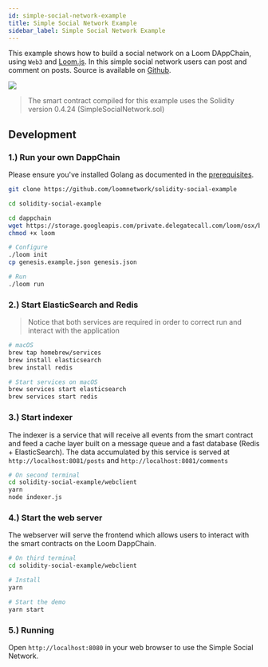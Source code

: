 ```yaml
---
id: simple-social-network-example
title: Simple Social Network Example
sidebar_label: Simple Social Network Example
---
```

This example shows how to build a social network on a Loom DAppChain, using `Web3` and [Loom.js](https://github.com/loomnetwork/loom-js). In this simple social network users can post and comment on posts. Source is available on [Github](https://github.com/loomnetwork/solidity-social-example).

![](https://dzwonsemrish7.cloudfront.net/items/2W3c2O3G2A1q1l3f3D3d/Screen%20Recording%202018-05-29%20at%2003.35%20PM.gif)

> The smart contract compiled for this example uses the Solidity version 0.4.24 (SimpleSocialNetwork.sol)

## Development

### 1.) Run your own DappChain

Please ensure you've installed Golang as documented in the [prerequisites](https://loomx.io/developers/docs/en/prereqs.html).

```bash
git clone https://github.com/loomnetwork/solidity-social-example

cd solidity-social-example

cd dappchain
wget https://storage.googleapis.com/private.delegatecall.com/loom/osx/build-137/loom
chmod +x loom

# Configure
./loom init
cp genesis.example.json genesis.json

# Run
./loom run
```

### 2.) Start ElasticSearch and Redis

> Notice that both services are required in order to correct run and interact with the application

```bash
# macOS
brew tap homebrew/services
brew install elasticsearch
brew install redis

# Start services on macOS
brew services start elasticsearch
brew services start redis
```

### 3.) Start indexer

The indexer is a service that will receive all events from the smart contract and feed a cache layer built on a message queue and a fast database (Redis + ElasticSearch). The data accumulated by this service is served at `http://localhost:8081/posts` and `http://localhost:8081/comments`

```bash
# On second terminal
cd solidity-social-example/webclient
yarn
node indexer.js
```

### 4.) Start the web server

The webserver will serve the frontend which allows users to interact with the smart contracts on the Loom DappChain.

```bash
# On third terminal
cd solidity-social-example/webclient

# Install
yarn

# Start the demo
yarn start

```

### 5.) Running

Open `http://localhost:8080` in your web browser to use the Simple Social Network.